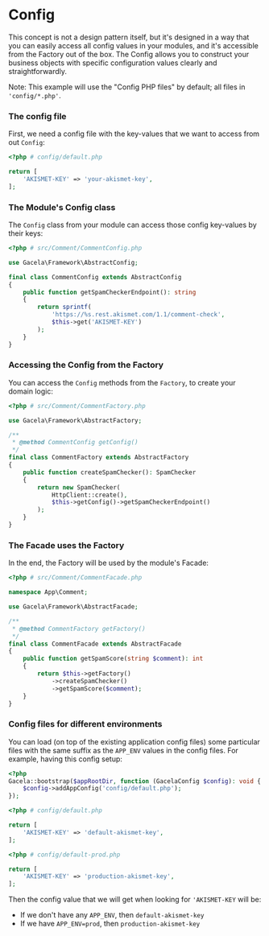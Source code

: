 # Config

This concept is not a design pattern itself, but it's designed in a way that you can easily access all config values in
your modules, and it's accessible from the Factory out of the box. The Config allows you to construct your business
objects with specific configuration values clearly and straightforwardly.

Note: This example will use the "Config PHP files" by default; all files in `'config/*.php'`.

### The config file

First, we need a config file with the key-values that we want to access from out `Config`:
```php
<?php # config/default.php

return [
    'AKISMET-KEY' => 'your-akismet-key',
];
```

### The Module's Config class

The `Config` class from your module can access those config key-values by their keys:
```php
<?php # src/Comment/CommentConfig.php

use Gacela\Framework\AbstractConfig;

final class CommentConfig extends AbstractConfig
{
    public function getSpamCheckerEndpoint(): string 
    {
        return sprintf(
            'https://%s.rest.akismet.com/1.1/comment-check', 
            $this->get('AKISMET-KEY')
        );
    }
} 
```

### Accessing the Config from the Factory

You can access the `Config` methods from the `Factory`, to create your domain logic:
```php
<?php # src/Comment/CommentFactory.php

use Gacela\Framework\AbstractFactory;

/**
 * @method CommentConfig getConfig()
 */
final class CommentFactory extends AbstractFactory
{
    public function createSpamChecker(): SpamChecker
    {
        return new SpamChecker(
            HttpClient::create(),
            $this->getConfig()->getSpamCheckerEndpoint()
        );
    }    
}
```

### The Facade uses the Factory

In the end, the Factory will be used by the module's Facade:

```php
<?php # src/Comment/CommentFacade.php

namespace App\Comment;

use Gacela\Framework\AbstractFacade;

/**
 * @method CommentFactory getFactory()
 */
final class CommentFacade extends AbstractFacade
{
    public function getSpamScore(string $comment): int
    {
        return $this->getFactory()
            ->createSpamChecker()
            ->getSpamScore($comment);
    }
}
```

### Config files for different environments

You can load (on top of the existing application config files) some particular files with the same suffix as
the `APP_ENV` values in the config files. For example, having this config setup:
```php
<?php
Gacela::bootstrap($appRootDir, function (GacelaConfig $config): void {
    $config->addAppConfig('config/default.php');
});
```

```php
<?php # config/default.php

return [
    'AKISMET-KEY' => 'default-akismet-key',
];
```

```php
<?php # config/default-prod.php

return [
    'AKISMET-KEY' => 'production-akismet-key',
];
```

Then the config value that we will get when looking for `'AKISMET-KEY` will be:
- If we don't have any `APP_ENV`, then `default-akismet-key`
- If we have `APP_ENV=prod`, then `production-akismet-key`